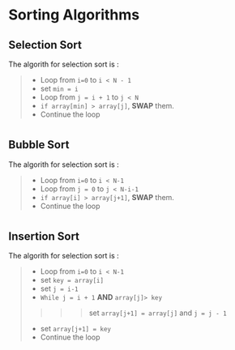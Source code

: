 # Sorting Algorithms

## Selection Sort

The algorith for selection sort is :
>- Loop from ```i=0``` to ```i < N - 1```
>- set ```min = i```
>- Loop from ```j = i + 1``` to ```j < N```
>- ```if array[min] > array[j]```, **SWAP** them.
>- Continue the loop 


#

## Bubble Sort

The algorith for selection sort is :
>- Loop from ```i=0``` to ```i < N-1```
>- Loop from ```j = 0``` to ```j < N-i-1```
>- ```if array[i] > array[j+1]```, **SWAP** them.
>- Continue the loop 

#

## Insertion Sort

The algorith for selection sort is :
>- Loop from ```i=0``` to ```i < N-1```
>- set ```key = array[i]```
>- set ```j = i-1 ```
>-  ```While j = i + 1``` **AND** ```array[j]> key```
>>>> set `array[j+1] = array[j]` and `j = j - 1`
>- set ```array[j+1] = key```
>- Continue the loop 
